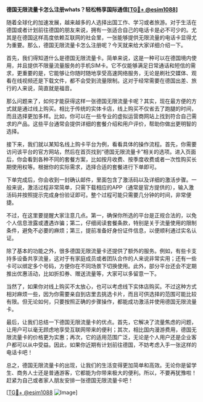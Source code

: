 **德国无限流量卡怎么注册whats？轻松畅享国际通信[[TG💪+ @esim1088](https://t.me/s/esim1088)]**

随着全球化的加速发展，越来越多的人选择出国工作、学习或者旅游。对于生活在德国或者计划前往德国的朋友来说，拥有一张适合自己的电话卡是必不可少的。尤其是在德国这样高度依赖互联网的社会里，一张能够提供无限流量的电话卡显得尤为重要。那么，德国无限流量卡怎么注册呢？今天就来给大家详细介绍一下。

首先，我们得知道什么是德国无限流量卡。简单来说，这是一种可以在德国境内使用，并且提供不限量流量服务的手机SIM卡。它不仅能够满足日常通话和短信的需求，更重要的是，它能够让你随时随地享受高速网络服务，无论是刷社交媒体、观看在线视频还是下载文件，都不会受到流量限制。这对于经常需要在德国出差、旅行的人来说，简直就是福音。

那么问题来了，如何才能获得这样一张德国无限流量卡呢？其实，现在最方便的方式就是通过线上购买。相比于传统的实体卡店，线上购买不仅省去了跑腿的时间，而且选择更加多样。比如，你可以在一些专业的虚拟运营商网站上找到符合自己需求的产品。这些平台通常会提供详细的套餐介绍和用户评价，帮助你做出更明智的选择。

接下来，我们就以某知名线上购卡平台为例，看看具体的操作流程。首先，你需要访问该平台的官方网站，然后在首页找到“德国无限流量卡”相关的选项。进入页面后，你会看到各种不同的套餐方案，比如按月收费、按季度收费或者一次性购买长期使用权等。根据你的实际需求，选择合适的套餐进行下单即可。

下单完成后，你会收到一封确认邮件，里面包含了激活码以及详细的激活步骤。一般来说，激活过程非常简单，只需下载相应的APP（通常是官方提供的），输入激活码并按照提示完成身份验证即可。整个过程可能只需要几分钟的时间，非常便捷。

不过，在这里要提醒大家注意几点。第一，确保你所选的平台是正规合法的，以免个人信息泄露或遭遇诈骗；第二，仔细阅读套餐条款，特别是关于流量使用的限制条件，避免不必要的麻烦；第三，提前准备好身份证件信息，以便顺利通过实名认证。

除了基本的功能之外，很多德国无限流量卡还提供了额外的服务。例如，有些卡支持多设备共享流量，这对于有家庭成员或者团队合作的人来说非常实用；还有一些卡可以绑定多个号码，方便你在不同场景下切换使用。此外，部分平台还会不定期推出优惠活动，比如折扣券、赠送流量等，大家可以多留意一下。

当然了，如果你对线上购买不太放心，也可以考虑线下实体店购买。不过这种方式相对麻烦一些，因为你需要亲自到店里去挑选卡片，而且可供选择的范围可能比较有限。但无论如何，只要按照正确的步骤操作，都能成功激活并使用德国无限流量卡。

最后，让我们总结一下德国无限流量卡的优点。首先，它解决了流量焦虑的问题，让用户可以毫无顾虑地享受互联网带来的便利；其次，相比国内漫游费用，德国无限流量卡的价格更为实惠；再次，它的适用范围广泛，无论是个人用户还是企业客户都可以从中受益。因此，如果你近期有计划前往德国，不妨考虑入手一张这样的电话卡吧！

总之，德国无限流量卡的出现，让我们的生活变得更加简单和高效。无论你是留学生、商务人士还是普通游客，它都能为你带来极大的便利。所以，不要再犹豫啦！赶紧为自己或者家人朋友安排一张德国无限流量卡吧！

[[TG💪+ @esim1088](https://t.me/s/esim1088) ![Image](https://i.postimg.cc/4NQfJmqS/Snipaste-2025-05-13-00-14-12.png)]